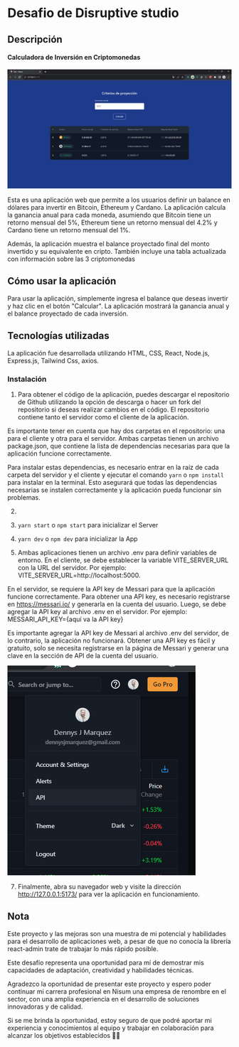 # Desafio de Disruptive studio

## Descripción

#### Calculadora de Inversión en Criptomonedas

![img_1.png](img_1.png)

Esta es una aplicación web que permite a los usuarios definir un balance en dólares para invertir en Bitcoin, Ethereum y
Cardano. La aplicación calcula la ganancia anual para cada moneda, asumiendo que Bitcoin tiene un retorno mensual del
5%, Ethereum tiene un retorno mensual del 4.2% y Cardano tiene un retorno mensual del 1%.

Además, la aplicación muestra el balance proyectado final del monto invertido y su equivalente en cripto. También
incluye una tabla actualizada con información sobre las 3 criptomonedas

## Cómo usar la aplicación

Para usar la aplicación, simplemente ingresa el balance que deseas invertir y haz clic en el botón "Calcular". La
aplicación mostrará la ganancia anual y el balance proyectado de cada inversión.

## Tecnologías utilizadas

La aplicación fue desarrollada utilizando HTML, CSS, React, Node.js, Express.js, Tailwind Css, axios.

### Instalación

1. Para obtener el código de la aplicación, puedes descargar el repositorio de Github utilizando la opción de descarga o hacer un fork del repositorio si deseas realizar cambios en el código. El repositorio contiene tanto el servidor como el cliente de la aplicación.

Es importante tener en cuenta que hay dos carpetas en el repositorio: una para el cliente y otra para el servidor. Ambas carpetas tienen un archivo package.json, que contiene la lista de dependencias necesarias para que la aplicación funcione correctamente.

Para instalar estas dependencias, es necesario entrar en la raíz de cada carpeta del servidor y el cliente y ejecutar el comando `yarn` o `npm install` para instalar en la terminal. Esto asegurará que todas las dependencias necesarias se instalen correctamente y la aplicación pueda funcionar sin problemas.

2. 


3. `yarn start` o `npm start` para inicializar el Server
4. `yarn dev` o `npm dev` para inicializar la App
6. Ambas aplicaciones tienen un archivo .env para definir variables de entorno. En el cliente, se debe establecer la variable VITE_SERVER_URL con la URL del servidor. Por ejemplo: VITE_SERVER_URL=http://localhost:5000.

En el servidor, se requiere la API key de Messari para que la aplicación funcione correctamente. Para obtener una API key, es necesario registrarse en https://messari.io/ y generarla en la cuenta del usuario. Luego, se debe agregar la API key al archivo .env en el servidor. Por ejemplo: MESSARI_API_KEY={aquí va la API key}

Es importante agregar la API key de Messari al archivo .env del servidor, de lo contrario, la aplicación no funcionará. Obtener una API key es fácil y gratuito, solo se necesita registrarse en la página de Messari y generar una clave en la sección de API de la cuenta del usuario. 

![img.png](img.png)

7. Finalmente, abra su navegador web y visite la dirección http://127.0.0.1:5173/ para ver la aplicación en
   funcionamiento.

## Nota

Este proyecto y las mejoras son una muestra de mi potencial y habilidades para el desarrollo de aplicaciones web, a
pesar de que no conocía la librería react-admin trate de trabajar lo más rápido posible.

Este desafío representa una oportunidad para mí de demostrar mis capacidades de adaptación, creatividad y habilidades
técnicas.

Agradezco la oportunidad de presentar este proyecto y espero poder continuar mi carrera profesional en Nisum una empresa
de renombre en el sector, con una amplia experiencia en el desarrollo de soluciones innovadoras y de calidad.

Si se me brinda la oportunidad, estoy seguro de que podré aportar mi experiencia y conocimientos al equipo y trabajar en
colaboración para alcanzar los objetivos establecidos 🤜🤛
